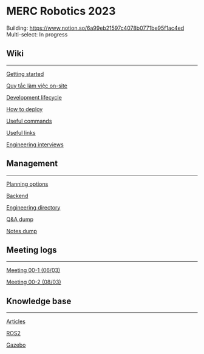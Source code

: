 # MERC Robotics 2023

Building: https://www.notion.so/6a99eb21597c4078b0771be95f1ac4ed
Multi-select: In progress

## Wiki

---

[Getting started](MERC%20Robotics%202023%208bfd23ff77be49e9a9c17225c7783a42/Getting%20started%20f72b089feeb14a928cad4bd54283f992.md)

[Quy tắc làm việc on-site](MERC%20Robotics%202023%208bfd23ff77be49e9a9c17225c7783a42/Quy%20ta%CC%86%CC%81c%20la%CC%80m%20vie%CC%A3%CC%82c%20on-site%20cab743c8f3c34f77a074b6324b422cd0.md)

[Development lifecycle](MERC%20Robotics%202023%208bfd23ff77be49e9a9c17225c7783a42/Development%20lifecycle%20d6de8620ff264e2c9920958614392b76.md)

[How to deploy](MERC%20Robotics%202023%208bfd23ff77be49e9a9c17225c7783a42/How%20to%20deploy%20ee74b9b829664336a697707b87e68da4.md)

[Useful commands](MERC%20Robotics%202023%208bfd23ff77be49e9a9c17225c7783a42/Useful%20commands%2040fb0213f2044c28a79bc7e3d6cc7d92.md)

[Useful links](MERC%20Robotics%202023%208bfd23ff77be49e9a9c17225c7783a42/Useful%20links%20b9226e911a0a475b849982f91bd0a16c.md)

[Engineering interviews](MERC%20Robotics%202023%208bfd23ff77be49e9a9c17225c7783a42/Engineering%20interviews%2008b9e6a4f93b48f99a2cea53226c7b1e.md)

## Management

---

[Planning options](MERC%20Robotics%202023%208bfd23ff77be49e9a9c17225c7783a42/Planning%20options%20211b1ce878d74d3eb77933bc33af4773.md)

[Backend](MERC%20Robotics%202023%208bfd23ff77be49e9a9c17225c7783a42/Backend%2014ac18a3b8ae4cbfa080630e67da3f92.md)

[Engineering directory](MERC%20Robotics%202023%208bfd23ff77be49e9a9c17225c7783a42/Engineering%20directory%20de7ca70b7e4c49ef9e8595249efe3159.md)

[Q&A dump](MERC%20Robotics%202023%208bfd23ff77be49e9a9c17225c7783a42/Q&A%20dump%20f954b680e6b342d3b0256a6c65acaa23.md)

[Notes dump](MERC%20Robotics%202023%208bfd23ff77be49e9a9c17225c7783a42/Notes%20dump%20be03ffb037ff468591f6721ea2a4d173.md)

## Meeting logs

---

[Meeting 00-1 (06/03)](MERC%20Robotics%202023%208bfd23ff77be49e9a9c17225c7783a42/Meeting%2000-1%20(06%2003)%20422fc3469f6d4b37b9b279be07a5a8ae.md)

[Meeting 00-2 (08/03)](MERC%20Robotics%202023%208bfd23ff77be49e9a9c17225c7783a42/Meeting%2000-2%20(08%2003)%20e4889fb4e80841a48192fed135ab9261.md)

## Knowledge base

---

[Articles](MERC%20Robotics%202023%208bfd23ff77be49e9a9c17225c7783a42/Articles%20acbd2986e3be42e0961fd4ba23deeddb.md)

[ROS2](https://www.notion.so/ROS2-e780776c986a4ca4915cc2aacb4c8c8e) 

[Gazebo](https://www.notion.so/Gazebo-3ac4168531cc4542bf27de44008f7453)